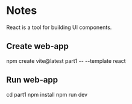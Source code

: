 # Notes

React is a tool for building UI components.

## Create web-app

npm create vite@latest part1 -- --template react

## Run web-app

cd part1
npm install
npm run dev
